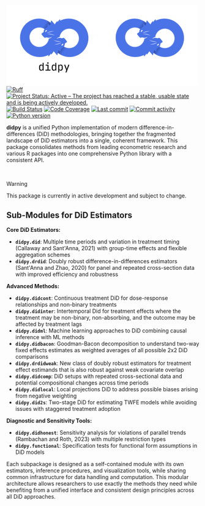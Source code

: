 <img src="docs/source/_static/didpy-light.png#gh-light-mode-only" width="250" align="left" alt="didpy logo"></img>
<img src="docs/source/_static/didpy-dark.png#gh-dark-mode-only" width="250" align="left" alt="didpy logo"></img>

[![Ruff](https://img.shields.io/endpoint?url=https://raw.githubusercontent.com/astral-sh/ruff/main/assets/badge/v2.json)](https://github.com/astral-sh/ruff)
[![Project Status: Active – The project has reached a stable, usable state and is being actively developed.](https://www.repostatus.org/badges/latest/active.svg)](https://www.repostatus.org/#active)
[![Build Status](https://github.com/jordandeklerk/didpy/actions/workflows/test.yml/badge.svg)](https://github.com/jordandeklerk/didpy/actions/workflows/test.yml)
[![Code Coverage](https://codecov.io/gh/jordandeklerk/didpy/branch/main/graph/badge.svg)](https://codecov.io/gh/jordandeklerk/didpy)
[![Last commit](https://img.shields.io/github/last-commit/jordandeklerk/didpy)](https://github.com/jordandeklerk/didpy/graphs/commit-activity)
[![Commit activity](https://img.shields.io/github/commit-activity/m/jordandeklerk/didpy)](https://github.com/jordandeklerk/didpy/graphs/commit-activity)
[![Python version](https://img.shields.io/badge/3.10%20%7C%203.11%20%7C%203.12%20%7C%203.13-blue?logo=python&logoColor=white)](https://www.python.org/)


__didpy__ is a unified Python implementation of modern difference-in-differences (DiD) methodologies, bringing together the fragmented landscape of DiD estimators into a single, coherent framework. This package consolidates methods from leading econometric research and various R packages into one comprehensive Python library with a consistent API.

<br>

> [!WARNING]
> This package is currently in active development and subject to change.

## Sub-Modules for DiD Estimators

**Core DiD Estimators:**

- **`didpy.did`**: Multiple time periods and variation in treatment timing (Callaway and Sant'Anna, 2021) with group-time effects and flexible aggregation schemes
- **`didpy.drdid`**: Doubly robust difference-in-differences estimators (Sant'Anna and Zhao, 2020) for panel and repeated cross-section data with improved efficiency and robustness

**Advanced Methods:**

- **`didpy.didcont`**: Continuous treatment DiD for dose-response relationships and non-binary treatments
- **`didpy.didinter`**: Intertemporal Did for treatment effects where the treatment may be non-binary, non-absorbing, and the outcome may be affected by treatment lags
- **`didpy.didml`**: Machine learning approaches to DiD combining causal inference with ML methods
- **`didpy.didbacon`**: Goodman-Bacon decomposition to understand two-way fixed effects estimates as weighted averages of all possible 2x2 DiD comparisons
- **`didpy.drdidweak`**: New class of doubly robust estimators for treatment effect estimands that is also robust against weak covariate overlap
- **`didpy.didcomp`**: DiD setups with repeated cross-sectional data and potential compositional changes across time periods
- **`didpy.didlocal`**: Local projections DiD to address possible biases arising from negative weighting
- **`didpy.did2s`**: Two-stage DiD for estimating TWFE models while avoiding issues with staggered treatment adoption

**Diagnostic and Sensitivity Tools:**

- **`didpy.didhonest`**: Sensitivity analysis for violations of parallel trends (Rambachan and Roth, 2023) with multiple restriction types
- **`didpy.functional`**: Specification tests for functional form assumptions in DiD models

Each subpackage is designed as a self-contained module with its own estimators, inference procedures, and visualization tools, while sharing common infrastructure for data handling and computation. This modular architecture allows researchers to use exactly the methods they need while benefiting from a unified interface and consistent design principles across all DiD approaches.
